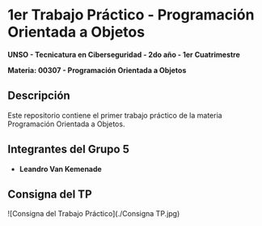 # 1er Trabajo Práctico - Programación Orientada a Objetos

**UNSO - Tecnicatura en Ciberseguridad - 2do año - 1er Cuatrimestre**

**Materia: 00307 - Programación Orientada a Objetos**

## Descripción

Este repositorio contiene el primer trabajo práctico de la materia Programación Orientada a Objetos.

## Integrantes del Grupo 5

- **Leandro Van Kemenade**

## Consigna del TP
![Consigna del Trabajo Práctico](./Consigna TP.jpg)